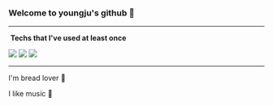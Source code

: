 ### Welcome to youngju's github :green_heart:

---



​												**Techs that I've used at least once**	

​										<img src="https://img.shields.io/badge/Python-3766AB?style=flat-square&logo=Python&logoColor=white"/> <img src="https://img.shields.io/badge/Android-3DDC84?style=flat-square&logo=Android&logoColor=white"/> <img src="https://img.shields.io/badge/Java-26689A?style=flat-square&logo=Java&logoColor=white"/> 



---



I'm bread lover :bread:

I like music :musical_note:

